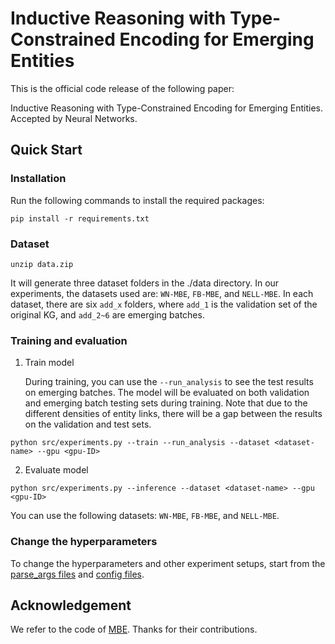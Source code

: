 # Inductive Reasoning with Type-Constrained Encoding for Emerging Entities

This is the official code release of the following paper:

Inductive Reasoning with Type-Constrained Encoding for Emerging Entities.  Accepted by Neural Networks.

## Quick Start

### Installation

Run the following commands to install the required packages:

```
pip install -r requirements.txt
```

### Dataset

```
unzip data.zip
```

It will generate three dataset folders in the ./data directory. In our experiments, the datasets used are: `WN-MBE`, `FB-MBE`, and `NELL-MBE`.
In each dataset, there are six `add_x` folders, where `add_1` is the validation set of the original KG, and `add_2~6` are emerging batches.

### Training and evaluation

1. Train model

   During training, you can use the `--run_analysis` to see the test results on emerging batches.
   The model will be evaluated on both validation and emerging batch testing sets during training.
   Note that due to the different densities of entity links, there will be a gap between the results on the validation and test sets.

```
python src/experiments.py --train --run_analysis --dataset <dataset-name> --gpu <gpu-ID>
```

2. Evaluate model

```
python src/experiments.py --inference --dataset <dataset-name> --gpu <gpu-ID>
```

You can use the following datasets: `WN-MBE`, `FB-MBE`, and `NELL-MBE`.

### Change the hyperparameters

To change the hyperparameters and other experiment setups, start from the [parse_args files](src/parse_args.py) and [config files](src/config.py).

## Acknowledgement

We refer to the code of [MBE](https://github.com/nju-websoft/MBE). Thanks for their contributions.
